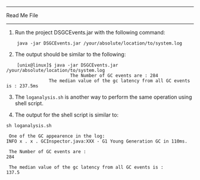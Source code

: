 ************************************
Read Me File
************************************

1. Run the project DSGCEvents.jar with the following command:
~~~
	java -jar DSGCEvents.jar /your/absolute/location/to/system.log
~~~

2. The output should be similar to the following:
~~~
	[unix@linux]$ java -jar DSGCEvents.jar /your/absolute/location/to/system.log
				        The Number of GC events are : 284
                The median value of the gc latency from all GC events is : 237.5ms
~~~

3. The `loganalysis.sh` is another way to perform the same operation using shell script.

4. The output for the shell script is similar to:
~~~
sh loganalysis.sh

 One of the GC appearence in the log:
INFO x . x . GCInspector.java:XXX - G1 Young Generation GC in 110ms.

 The Number of GC events are :
284

 The median value of the gc latency from all GC events is :
137.5

~~~ 

